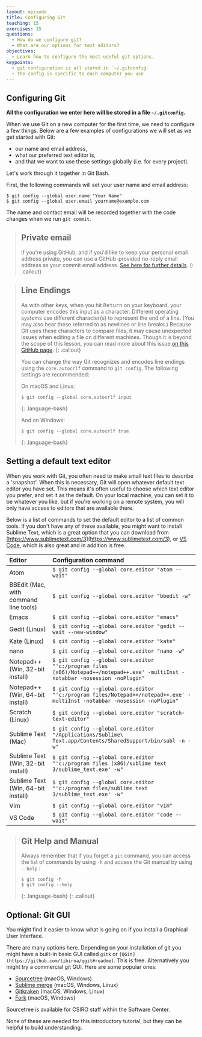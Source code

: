 ```yaml
---
layout: episode
title: Configuring Git
teaching: 15
exercises: 15
questions:
  - How do we configure git?
  - What are our options for text editors?
objectives:
  - Learn how to configure the most useful git options.
keypoints:
  - git configuration is all stored in `~/.gitconfig`
  - The config is specific to each computer you use
---
```



## Configuring Git

**All the configuration we enter here will be stored in a file `~/.gitconfig`.**

When we use Git on a new computer for the first time,
we need to configure a few things. Below are a few examples
of configurations we will set as we get started with Git:

*   our name and email address,
*   what our preferred text editor is,
*   and that we want to use these settings globally (i.e. for every project).

Let's work through it together in Git Bash.

First, the following commands will set your user name and email address:

```shell
$ git config --global user.name "Your Name"
$ git config --global user.email yourname@example.com
```

The name and contact email will be recorded together with the code changes when we run `git commit`.

> ## Private email
>
> If you're using GitHub, and if you'd like to keep your personal email address private, 
> you can use a GitHub-provided no-reply email address as your commit email address. 
> [See here for further details](https://help.github.com/articles/about-commit-email-addresses/).
{: .callout}

> ## Line Endings
>
> As with other keys, when you hit <kbd>Return</kbd> on your keyboard,
> your computer encodes this input as a character.
> Different operating systems use different character(s) to represent the end of a line.
> (You may also hear these referred to as newlines or line breaks.)
> Because Git uses these characters to compare files,
> it may cause unexpected issues when editing a file on different machines. 
> Though it is beyond the scope of this lesson, you can read more about this issue 
> [on this GitHub page](https://help.github.com/articles/dealing-with-line-endings/).
{: .callout}
>
> You can change the way Git recognizes and encodes line endings
> using the `core.autocrlf` command to `git config`.
> The following settings are recommended:
>
> On macOS and Linux:
>
> ~~~
> $ git config --global core.autocrlf input
> ~~~
> {: .language-bash}
>
> And on Windows:
>
> ~~~
> $ git config --global core.autocrlf true
> ~~~
> {: .language-bash}
> 

## Setting a default text editor

When you work with Git, you often need to make small text files to describe a 'snapshot'. When this is necessary, Git will open whatever default text editor you have set. 
This means it's often useful to choose which text editor you prefer, and set it as the default. On your local machine, you can set it to be whatever you like, but if you're working on a remote system, you will only have access to editors that are available there.

Below is a list of commands to set the default editor to a list of common tools. If you don't have any of these available, you might want to install Sublime Text, which is a great option that you can download from [https://www.sublimetext.com/3](https://www.sublimetext.com/3), or
[VS Code](https://code.visualstudio.com/), which is also great and in addition is free.


| Editor             | Configuration command                            |
|:-------------------|:-------------------------------------------------|
| Atom | `$ git config --global core.editor "atom --wait"`|
| BBEdit (Mac, with command line tools) | `$ git config --global core.editor "bbedit -w"`    |
| Emacs              | `$ git config --global core.editor "emacs"`   |
| Gedit (Linux)      | `$ git config --global core.editor "gedit --wait --new-window"`   |
| Kate (Linux)       | `$ git config --global core.editor "kate"`       |
| nano               | `$ git config --global core.editor "nano -w"`    |
| Notepad++ (Win, 32-bit install)    | `$ git config --global core.editor "'c:/program files (x86)/Notepad++/notepad++.exe' -multiInst -notabbar -nosession -noPlugin"`|
| Notepad++ (Win, 64-bit install)    | `$ git config --global core.editor "'c:/program files/Notepad++/notepad++.exe' -multiInst -notabbar -nosession -noPlugin"`|
| Scratch (Linux)       | `$ git config --global core.editor "scratch-text-editor"`  |
| Sublime Text (Mac) | `$ git config --global core.editor "/Applications/Sublime\ Text.app/Contents/SharedSupport/bin/subl -n -w"` |
| Sublime Text (Win, 32-bit install) | `$ git config --global core.editor "'c:/program files (x86)/sublime text 3/sublime_text.exe' -w"` |
| Sublime Text (Win, 64-bit install) | `$ git config --global core.editor "'c:/program files/sublime text 3/sublime_text.exe' -w"` |
| Vim                | `$ git config --global core.editor "vim"`   |
| VS Code | `$ git config --global core.editor "code --wait"` |


> ## Git Help and Manual
>
> Always remember that if you forget a `git` command, you can access the list of commands by using `-h` and access the Git manual by using `--help` :
>
> ~~~
> $ git config -h
> $ git config --help
> ~~~
> {: .language-bash}
{: .callout}


## Optional: Git GUI

You might find it easier to know what is going on if you install a Graphical User Interface.

There are many options here. 
Depending on your installation of git you might have a built-in basic GUI called `gitk` or `[QGit](https://github.com/tibirna/qgit#readme)`.
This is free.
Alternatively you might try a commercial git GUI. Here are some popular ones:

* [Sourcetree](https://www.sourcetreeapp.com/) (macOS, Windows)  
* [Sublime merge](https://www.sublimemerge.com/) (macOS, Windows, Linux) 
* [Gitkraken](https://www.gitkraken.com/) (macOS, Windows, Linux) 
* [Fork](https://git-fork.com/) (macOS, Windows)

Sourcetree is available for CSIRO staff within the Software Center.  

None of these are needed for this introductory tutorial, but they can be helpful to build understanding.

